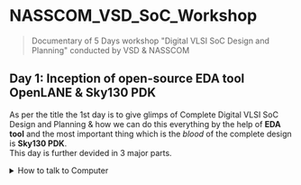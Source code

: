 # NASSCOM_VSD_SoC_Workshop
> Documentary of 5 Days workshop "Digital VLSI SoC Design and Planning" conducted by VSD &amp; NASSCOM

## Day 1: Inception of open-source EDA tool OpenLANE & Sky130 PDK  
   As per the title the 1st day is to give glimps of Complete Digital VLSI SoC Design and Planning & how we can do this everything by the help of **EDA tool** and the most important thing which is the *blood* of the complete design is **Sky130 PDK**.  
   This day is further devided in 3 major parts.  
<details>
 <summary>
   How to talk to Computer </summary>  
  
- As we know that the widely known digital electronic system is our **computer**. Which is working based on **0's &amp; 1's** (AKA Machine/Binary Language).  
- Any computer system contains **Hardware &amp; Software**.  
- If we look computer interms of software point of view, we can get to know about different types of applications such as MS Office, Paint, Notepad ETC.  
- As we know that computer is working only based on 0's &amp; 1's. And most softwares or applications are in the form of humanly readable language.  
- To convert the humanly readable language to machine language, Below is the Basic Flow which Illustrate How Computer Talks with Hardware.  

</details>  
